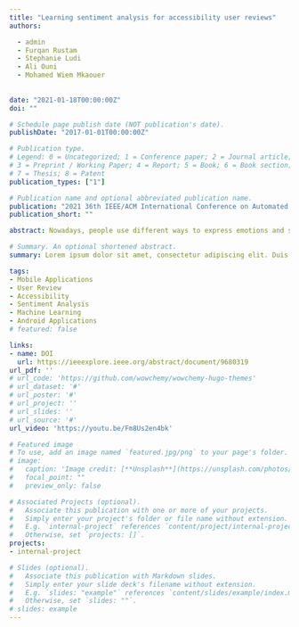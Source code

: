 ```yaml
---
title: "Learning sentiment analysis for accessibility user reviews"
authors:

  - admin
  - Furqan Rustam
  - Stephanie Ludi
  - Ali Ouni
  - Mohamed Wiem Mkaouer
  
  
date: "2021-01-18T00:00:00Z"
doi: ""

# Schedule page publish date (NOT publication's date).
publishDate: "2017-01-01T00:00:00Z"

# Publication type.
# Legend: 0 = Uncategorized; 1 = Conference paper; 2 = Journal article;
# 3 = Preprint / Working Paper; 4 = Report; 5 = Book; 6 = Book section;
# 7 = Thesis; 8 = Patent
publication_types: ["1"]

# Publication name and optional abbreviated publication name.
publication: "2021 36th IEEE/ACM International Conference on Automated Software Engineering Workshops (ASEW)"
publication_short: ""

abstract: Nowadays, people use different ways to express emotions and sentiments such as facial expressions, gestures, speech, and text. With the exponentially growing popularity of mobile applications (apps), accessibility apps have gained importance in recent years as it allows users with specific needs to use an app without many limitations. User reviews provide insightful information that helps for app evolution. Previously, work has been done on analyzing the accessibility in mobile applications using machine learning approaches. However, to the best of our knowledge, there is no work done using sentiment analysis approaches to understand better how users feel about accessibility in mobile apps. To address this gap, we propose a new approach on an accessibility reviews dataset, where we use two sentiment analyzers, i.e., TextBlob and VADER along with Term Frequency—Inverse Document Frequency.

# Summary. An optional shortened abstract.
summary: Lorem ipsum dolor sit amet, consectetur adipiscing elit. Duis posuere tellus ac convallis placerat. Proin tincidunt magna sed ex sollicitudin condimentum.

tags:
- Mobile Applications
- User Review
- Accessibility
- Sentiment Analysis
- Machine Learning
- Android Applications
# featured: false

links:
- name: DOI
  url: https://ieeexplore.ieee.org/abstract/document/9680319
url_pdf: ''
# url_code: 'https://github.com/wowchemy/wowchemy-hugo-themes'
# url_dataset: '#'
# url_poster: '#'
# url_project: ''
# url_slides: ''
# url_source: '#'
url_video: 'https://youtu.be/Fm8Us2en4bk'

# Featured image
# To use, add an image named `featured.jpg/png` to your page's folder. 
# image:
#   caption: 'Image credit: [**Unsplash**](https://unsplash.com/photos/s9CC2SKySJM)'
#   focal_point: ""
#   preview_only: false

# Associated Projects (optional).
#   Associate this publication with one or more of your projects.
#   Simply enter your project's folder or file name without extension.
#   E.g. `internal-project` references `content/project/internal-project/index.md`.
#   Otherwise, set `projects: []`.
projects:
- internal-project

# Slides (optional).
#   Associate this publication with Markdown slides.
#   Simply enter your slide deck's filename without extension.
#   E.g. `slides: "example"` references `content/slides/example/index.md`.
#   Otherwise, set `slides: ""`.
# slides: example
---
```


<!-- {{% callout note %}}
Create your slides in Markdown - click the *Slides* button to check out the example.
{{% /callout %}}

Supplementary notes can be added here, including [code, math, and images](https://wowchemy.com/docs/writing-markdown-latex/). -->
